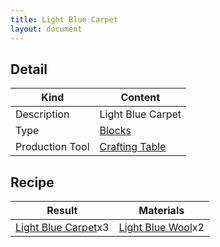 ```yaml
---
title: Light Blue Carpet
layout: document
---
```

## Detail

|Kind|Content|
|---|---|
|Description|Light Blue Carpet|
|Type|[Blocks](Blocks)|
|Production Tool|[Crafting Table](Crafting_Table)|

## Recipe

|Result|Materials|
|---|---|
|[Light Blue Carpet](Light_Blue_Carpet)x3|[Light Blue Wool](Light_Blue_Wool)x2|

